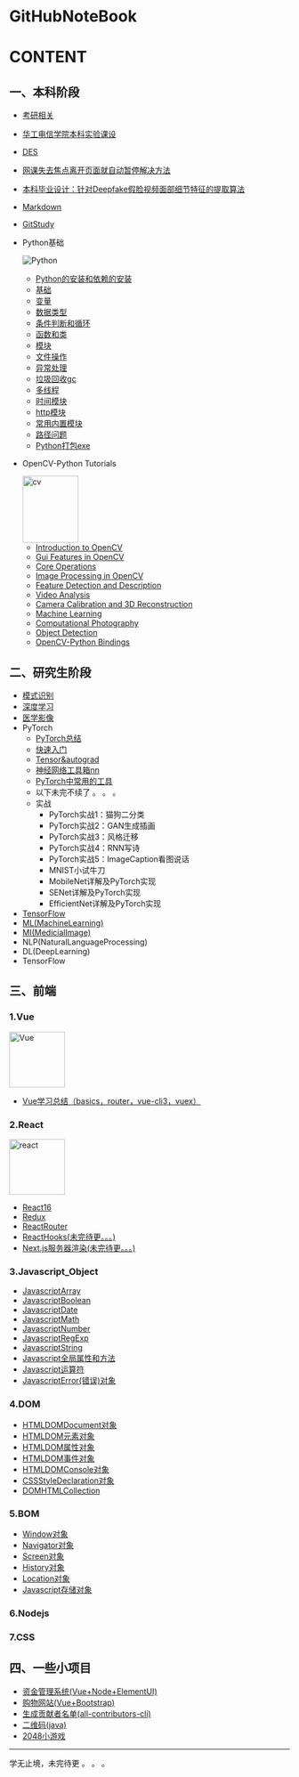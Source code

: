 # GitHubNoteBook

# CONTENT

## 一、本科阶段

  - [考研相关](./1Graduate/考研相关.md)
  - [华工电信学院本科实验课设](./1Graduate/华工电信学院本科实验课设.md)
  - [DES](./1Graduate/DES.md)
  - [网课失去焦点离开页面就自动暂停解决方法](./1Graduate/网课失去焦点离开页面就自动暂停解决方法.md)
  - [本科毕业设计：针对Deepfake假脸视频面部细节特征的提取算法](https://github.com/Allenem/graduation-design)
  - [Markdown](./1Graduate/Markdown.md)
  - [GitStudy](./1Graduate/GitStudy.md)
  - Python基础
    
    ![Python](https://www.python.org/static/img/python-logo.png)

    - [Python的安装和依赖的安装](./1Graduate/Python/Python的安装和依赖的安装.md)
    - [基础](./1Graduate/Python/基础.md)
    - [变量](./1Graduate/Python/变量.md)
    - [数据类型](./1Graduate/Python/数据类型.md)
    - [条件判断和循环](./1Graduate/Python/条件判断和循环.md)
    - [函数和类](./1Graduate/Python/函数和类.md)
    - [模块](./1Graduate/Python/模块.md)
    - [文件操作](./1Graduate/Python/文件操作.md)
    - [异常处理](./1Graduate/Python/异常处理.md)
    - [垃圾回收gc](./1Graduate/Python/垃圾回收gc.md)
    - [多线程](./1Graduate/Python/多线程.md)
    - [时间模块](./1Graduate/Python/时间模块.md)
    - [http模块](./1Graduate/Python/http模块.md)
    - [常用内置模块](./1Graduate/Python/常用内置模块.md)
    - [路径问题](./1Graduate/Python/路径问题.md)
    - [Python打包exe](./1Graduate/Python/Python打包exe.md)

  - OpenCV-Python Tutorials

    <img src="https://opencv-python-tutroals.readthedocs.io/en/latest/_static/opencv-logo-white.png" width = "100" height = "120" alt="cv"/>

    - [Introduction to OpenCV](https://opencv-python-tutroals.readthedocs.io/en/latest/py_tutorials/py_setup/py_table_of_contents_setup/py_table_of_contents_setup.html)
    - [Gui Features in OpenCV](https://opencv-python-tutroals.readthedocs.io/en/latest/py_tutorials/py_gui/py_table_of_contents_gui/py_table_of_contents_gui.html)
    - [Core Operations](https://opencv-python-tutroals.readthedocs.io/en/latest/py_tutorials/py_core/py_table_of_contents_core/py_table_of_contents_core.html)
    - [Image Processing in OpenCV](https://opencv-python-tutroals.readthedocs.io/en/latest/py_tutorials/py_imgproc/py_table_of_contents_imgproc/py_table_of_contents_imgproc.html)
    - [Feature Detection and Description](https://opencv-python-tutroals.readthedocs.io/en/latest/py_tutorials/py_feature2d/py_table_of_contents_feature2d/py_table_of_contents_feature2d.html)
    - [Video Analysis](https://opencv-python-tutroals.readthedocs.io/en/latest/py_tutorials/py_video/py_table_of_contents_video/py_table_of_contents_video.html)
    - [Camera Calibration and 3D Reconstruction](https://opencv-python-tutroals.readthedocs.io/en/latest/py_tutorials/py_calib3d/py_table_of_contents_calib3d/py_table_of_contents_calib3d.html)
    - [Machine Learning](https://opencv-python-tutroals.readthedocs.io/en/latest/py_tutorials/py_ml/py_table_of_contents_ml/py_table_of_contents_ml.html)
    - [Computational Photography](https://opencv-python-tutroals.readthedocs.io/en/latest/py_tutorials/py_photo/py_table_of_contents_photo/py_table_of_contents_photo.html)
    - [Object Detection](https://opencv-python-tutroals.readthedocs.io/en/latest/py_tutorials/py_objdetect/py_table_of_contents_objdetect/py_table_of_contents_objdetect.html)
    - [OpenCV-Python Bindings](https://opencv-python-tutroals.readthedocs.io/en/latest/py_tutorials/py_bindings/py_table_of_contents_bindings/py_table_of_contents_bindings.html)

## 二、研究生阶段

  - [模式识别](https://github.com/Allenem/PatternRecognition)
  - [深度学习](https://github.com/Allenem/DeepLearningCourse)
  - [医学影像](https://github.com/Allenem/MedicalImage)
  - PyTorch
    - [PyTorch总结](./2Postgraduate/Pytorch/5conclusion.md)
    - [快速入门](./2Postgraduate/Pytorch/1quick_start.md)
    - [Tensor&autograd](./2Postgraduate/Pytorch/2Tensor&autograd.md)
    - [神经网络工具箱nn](./2Postgraduate/Pytorch/3neural_network.md)
    - [PyTorch中常用的工具](./2Postgraduate/Pytorch/4utility.md)
    - 以下未完不续了 。 。 。
    - 实战
      - PyTorch实战1：猫狗二分类
      - PyTorch实战2：GAN生成插画
      - PyTorch实战3：风格迁移
      - PyTorch实战4：RNN写诗
      - PyTorch实战5：ImageCaption看图说话
      - MNIST小试牛刀
      - MobileNet详解及PyTorch实现
      - SENet详解及PyTorch实现
      - EfficientNet详解及PyTorch实现
  - [TensorFlow](./2Postgraduate/TensorFlow/TensorFlow.md)
  - [ML(MachineLearning)](./2Postgraduate/ML/ML.md)
  - [MI(MedicialImage)](./2Postgraduate/MI/MI.md)
  - NLP(NaturalLanguageProcessing)
  - DL(DeepLearning)
  - TensorFlow

## 三、前端

### 1.Vue

  <img src="https://cn.vuejs.org/images/logo.png" width = "100" height = "100" alt="Vue"/>

  - [Vue学习总结（basics，router，vue-cli3，vuex）](./3Front_end/Vue/Vue学习总结.md)

### 2.React

  <img src="https://www.runoob.com/wp-content/uploads/2016/02/react.png" width = "100" height = "100" alt="react"/>
  
  - [React16](./3Front_end/React/React16.md)
  - [Redux](./3Front_end/React/Redux.md)
  - [ReactRouter](./3Front_end/React/ReactRouter.md)
  - [ReactHooks(未完待更。。。)](./3Front_end/React/ReactHooks.md)
  - [Next.js服务器渲染(未完待更。。。)](./3Front_end/React/Next.js.md)

### 3.Javascript_Object

  - [JavascriptArray](./3Front_end/Javascript_Object/JavascriptArray.md)
  - [JavascriptBoolean](./3Front_end/Javascript_Object/JavascriptBoolean.md)
  - [JavascriptDate](./3Front_end/Javascript_Object/JavascriptDate.md)
  - [JavascriptMath](./3Front_end/Javascript_Object/JavascriptMath.md)
  - [JavascriptNumber](./3Front_end/Javascript_Object/JavascriptNumber.md)
  - [JavascriptRegExp](./3Front_end/Javascript_Object/JavascriptRegExp.md)
  - [JavascriptString](./3Front_end/Javascript_Object/JavascriptString.md)
  - [Javascript全局属性和方法](./3Front_end/Javascript_Object/Javascript全局属性和方法.md)
  - [Javascript运算符](./3Front_end/Javascript_Object/Javascript运算符.md)
  - [JavascriptError(错误)对象](./3Front_end/Javascript_Object/JavascriptError对象.md)

### 4.DOM

  - [HTMLDOMDocument对象](./3Front_end/DOM/HTMLDOMDocument对象.md)
  - [HTMLDOM元素对象](./3Front_end/DOM/HTMLDOM元素对象.md)
  - [HTMLDOM属性对象](./3Front_end/DOM/HTMLDOM属性对象.md)
  - [HTMLDOM事件对象](./3Front_end/DOM/HTMLDOM事件对象.md)
  - [HTMLDOMConsole对象](./3Front_end/DOM/HTMLDOMConsole对象.md)
  - [CSSStyleDeclaration对象](./3Front_end/DOM/CSSStyleDeclaration对象.md)
  - [DOMHTMLCollection](./3Front_end/DOM/DOMHTMLCollection.md)

### 5.BOM

  - [Window对象](./3Front_end/BOM/Window对象.md)
  - [Navigator对象](./3Front_end/BOM/Navigator对象.md)
  - [Screen对象](./3Front_end/BOM/Screen对象.md)
  - [History对象](./3Front_end/BOM/History对象.md)
  - [Location对象](./3Front_end/BOM/Location对象.md)
  - [Javascript存储对象](./3Front_end/BOM/Javascript存储对象.md)

### 6.Nodejs

### 7.CSS

## 四、一些小项目

  - [资金管理系统(Vue+Node+ElementUI)](./4SomeProjects/CapitalManagementSystem.md)
  - [购物网站(Vue+Bootstrap)](./4SomeProjects/vue-dashboard.md)
  - [生成贡献者名单(all-contributors-cli)](./4SomeProjects/contributor.md)
  - [二维码(java)](./4SomeProjects/javaQRCode.md)
  - [2048小游戏](./4SomeProjects/2048.md)

---

学无止境，未完待更 。 。 。